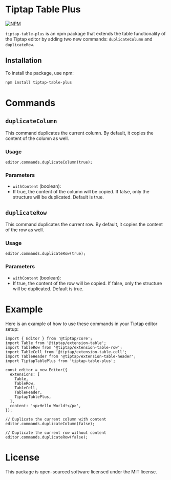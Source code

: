 
# Tiptap Table Plus
[![NPM](https://img.shields.io/npm/v/tiptap-table-plus.svg)](https://www.npmjs.com/package/tiptap-table-plus)

`tiptap-table-plus` is an npm package that extends the table functionality of the Tiptap editor by adding two new commands: `duplicateColumn` and `duplicateRow`.

## Installation

To install the package, use npm:

```bash
npm install tiptap-table-plus
```

# Commands
## `duplicateColumn`

This command duplicates the current column. By default, it copies the content of the column as well.

### Usage
```
editor.commands.duplicateColumn(true);
```

### Parameters
- `withContent` (boolean): 
- If true, the content of the column will be copied. If false, only the structure will be duplicated. Default is true.

## `duplicateRow`

This command duplicates the current row. By default, it copies the content of the row as well.
### Usage
```
editor.commands.duplicateRow(true);
```

### Parameters
- `withContent` (boolean): 
- If true, the content of the row will be copied. If false, only the structure will be duplicated. Default is true.

# Example
Here is an example of how to use these commands in your Tiptap editor setup:
```
import { Editor } from '@tiptap/core';
import Table from '@tiptap/extension-table';
import TableRow from '@tiptap/extension-table-row';
import TableCell from '@tiptap/extension-table-cell';
import TableHeader from '@tiptap/extension-table-header';
import TiptapTablePlus from 'tiptap-table-plus';

const editor = new Editor({
  extensions: [
    Table,
    TableRow,
    TableCell,
    TableHeader,
    TiptapTablePlus,
  ],
  content: '<p>Hello World!</p>',
});

// Duplicate the current column with content
editor.commands.duplicateColumn(false);

// Duplicate the current row without content
editor.commands.duplicateRow(false);
```

# License
This package is open-sourced software licensed under the MIT license.

